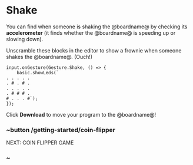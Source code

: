 # Shake

You can find when someone is shaking the @boardname@ by checking its
**accelerometer** (it finds whether the @boardname@ is speeding up or
slowing down).

Unscramble these blocks in the editor to show a frownie when someone
shakes the @boardname@. (Ouch!)

```shuffle
input.onGesture(Gesture.Shake, () => {
    basic.showLeds(`
. . . . .
. # . # .
. . . . .
. # # # .
# . . . #`);
});
```
Click **Download** to move your program to the @boardname@!

### ~button /getting-started/coin-flipper
NEXT: COIN FLIPPER GAME
### ~
